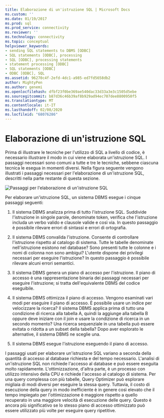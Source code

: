 ```yaml
---
title: Elaborazione di un'istruzione SQL | Microsoft Docs
ms.custom: ''
ms.date: 01/19/2017
ms.prod: sql
ms.prod_service: connectivity
ms.reviewer: ''
ms.technology: connectivity
ms.topic: conceptual
helpviewer_keywords:
- sending SQL statements to DBMS [ODBC]
- SQL statements [ODBC], processing
- SQL [ODBC], processing statements
- statement processing [ODBC]
- SQL statements [ODBC]
- ODBC [ODBC], SQL
ms.assetid: 96270c4f-2efd-4dc1-a985-ed7fd5658db2
author: MightyPen
ms.author: genemi
ms.openlocfilehash: dfbf23f0be369ae540dac33d33a3e3c1505d5ebe
ms.sourcegitcommit: b87d36c46b39af8b929ad94ec707dee8800950f5
ms.translationtype: MT
ms.contentlocale: it-IT
ms.lasthandoff: 02/08/2020
ms.locfileid: "68076286"
---
```

# <a name="processing-a-sql-statement"></a>Elaborazione di un'istruzione SQL
Prima di illustrare le tecniche per l'utilizzo di SQL a livello di codice, è necessario illustrare il modo in cui viene elaborata un'istruzione SQL. I passaggi necessari sono comuni a tutte e tre le tecniche, sebbene ciascuna tecnica le esegua in momenti diversi. Nella figura seguente vengono illustrati i passaggi necessari per l'elaborazione di un'istruzione SQL, descritti nella parte restante di questa sezione.  
  
 ![Passaggi per l'elaborazione di un'istruzione SQL](../../odbc/reference/media/pr01.gif "PR01")  
  
 Per elaborare un'istruzione SQL, un sistema DBMS esegue i cinque passaggi seguenti:  
  
1.  Il sistema DBMS analizza prima di tutto l'istruzione SQL. Suddivide l'istruzione in singole parole, denominate token, verifica che l'istruzione includa un verbo valido e clausole valide e così via. In questo passaggio è possibile rilevare errori di sintassi e errori di ortografia.  
  
2.  Il sistema DBMS convalida l'istruzione. Consente di controllare l'istruzione rispetto al catalogo di sistema. Tutte le tabelle denominate nell'istruzione esistono nel database? Sono presenti tutte le colonne e i nomi di colonna non sono ambigui? L'utente dispone dei privilegi necessari per eseguire l'istruzione? In questo passaggio è possibile rilevare alcuni errori semantici.  
  
3.  Il sistema DBMS genera un piano di accesso per l'istruzione. Il piano di accesso è una rappresentazione binaria dei passaggi necessari per eseguire l'istruzione; si tratta dell'equivalente DBMS del codice eseguibile.  
  
4.  Il sistema DBMS ottimizza il piano di accesso. Vengono esaminati vari modi per eseguire il piano di accesso. È possibile usare un indice per velocizzare la ricerca? Il sistema DBMS applica prima di tutto una condizione di ricerca alla tabella A, quindi la aggiunge alla tabella B oppure deve iniziare con il join e usare la condizione di ricerca in un secondo momento? Una ricerca sequenziale in una tabella può essere evitata o ridotta a un subset della tabella? Dopo aver esplorato le alternative, il sistema DBMS ne sceglie una.  
  
5.  Il sistema DBMS esegue l'istruzione eseguendo il piano di accesso.  
  
 I passaggi usati per elaborare un'istruzione SQL variano a seconda della quantità di accesso al database richiesta e del tempo necessario. L'analisi di un'istruzione SQL non richiede l'accesso al database e può essere eseguita molto rapidamente. L'ottimizzazione, d'altra parte, è un processo con utilizzo intensivo della CPU e richiede l'accesso al catalogo di sistema. Per una query complessa con più tabelle, Query Optimizer può esplorare migliaia di modi diversi per eseguire la stessa query. Tuttavia, il costo di esecuzione della query in modo inefficiente è in genere così elevato che il tempo impiegato per l'ottimizzazione è maggiore rispetto a quello recuperato in una maggiore velocità di esecuzione delle query. Questo è ancora più significativo se lo stesso piano di accesso ottimizzato può essere utilizzato più volte per eseguire query ripetitive.
